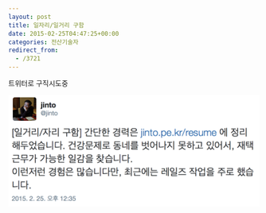 ```yaml
---
layout: post
title: 일자리/일거리 구함
date: 2015-02-25T04:47:25+00:00
categories: 전산기술자
redirect_from:
  - /3721
---
```


트위터로 구직시도중

![ ](/assets/media/uploads_2015_02_aaa.png)
<div id=comments>
</div>
